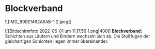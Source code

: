 # Blockverband

![[IMG_B0EE1462A5AB-1 2.jpeg]]

![[Bildschirmfoto 2022-06-01 um 11.17.56 1.png|400]]
**Blockverband:** Schichten aus Läufern und Bindern wechseln sich ab. Die Stoßfugen der gleichartigen Schichten liegen immer übereinander.